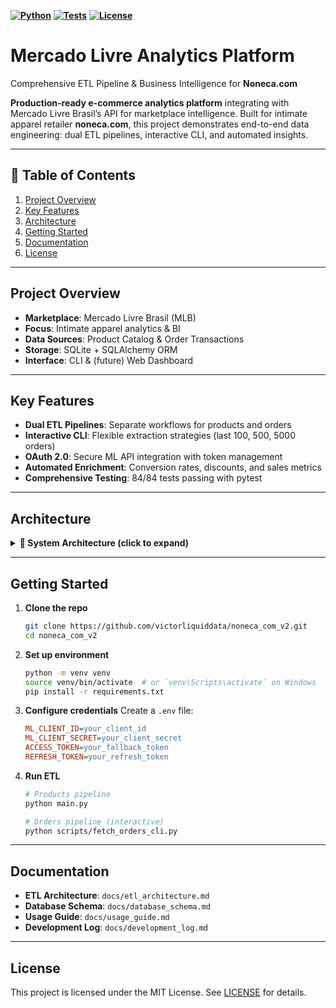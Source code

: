 **[![Python](https://img.shields.io/badge/python-3.9%2B-blue)](https://www.python.org/)**
**[![Tests](https://img.shields.io/badge/tests-84%2F84-green)](https://github.com/victorliquiddata/noneca_com_v2/actions)**
**[![License](https://img.shields.io/badge/license-MIT-blue)](LICENSE)**

# Mercado Livre Analytics Platform

Comprehensive ETL Pipeline & Business Intelligence for **Noneca.com**

**Production-ready e-commerce analytics platform** integrating with Mercado Livre Brasil’s API for marketplace intelligence. Built for intimate apparel retailer **noneca.com**, this project demonstrates end-to-end data engineering: dual ETL pipelines, interactive CLI, and automated insights.

---

## 📖 Table of Contents

1. [Project Overview](#project-overview)
2. [Key Features](#key-features)
3. [Architecture](#architecture)
4. [Getting Started](#getting-started)
5. [Documentation](#documentation)
6. [License](#license)

---

## Project Overview

* **Marketplace**: Mercado Livre Brasil (MLB)
* **Focus**: Intimate apparel analytics & BI
* **Data Sources**: Product Catalog & Order Transactions
* **Storage**: SQLite + SQLAlchemy ORM
* **Interface**: CLI & (future) Web Dashboard

---

## Key Features

* **Dual ETL Pipelines**: Separate workflows for products and orders
* **Interactive CLI**: Flexible extraction strategies (last 100, 500, 5000 orders)
* **OAuth 2.0**: Secure ML API integration with token management
* **Automated Enrichment**: Conversion rates, discounts, and sales metrics
* **Comprehensive Testing**: 84/84 tests passing with pytest

---

## Architecture

<details>
<summary><strong>🔧 System Architecture (click to expand)</strong></summary>

```mermaid
flowchart TD
    CLI[Command Line Interface] <--> ProductETL[Product ETL Pipeline]
    ProductETL --> DB1[SQLite (Products)]
    OrdersCLI[Orders CLI] <--> OrdersETL[Orders ETL Pipeline]
    OrdersETL --> DB2[SQLite (Orders)]
    ProductETL <--> API1[Mercado Livre Items API]
    OrdersETL <--> API2[Mercado Livre Orders API]
```

</details>

---

## Getting Started

1. **Clone the repo**

   ```bash
   git clone https://github.com/victorliquiddata/noneca_com_v2.git
   cd noneca_com_v2
   ```
2. **Set up environment**

   ```bash
   python -m venv venv
   source venv/bin/activate  # or `venv\Scripts\activate` on Windows
   pip install -r requirements.txt
   ```
3. **Configure credentials**
   Create a `.env` file:

   ```ini
   ML_CLIENT_ID=your_client_id
   ML_CLIENT_SECRET=your_client_secret
   ACCESS_TOKEN=your_fallback_token
   REFRESH_TOKEN=your_refresh_token
   ```
4. **Run ETL**

   ```bash
   # Products pipeline
   python main.py

   # Orders pipeline (interactive)
   python scripts/fetch_orders_cli.py
   ```

---

## Documentation

* **ETL Architecture**: `docs/etl_architecture.md`
* **Database Schema**: `docs/database_schema.md`
* **Usage Guide**: `docs/usage_guide.md`
* **Development Log**: `docs/development_log.md`

---

## License

This project is licensed under the MIT License. See [LICENSE](LICENSE) for details.
